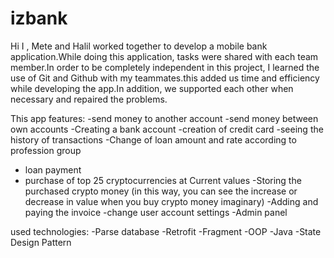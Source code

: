 # izbank

Hi 
I , Mete and Halil worked together to develop a mobile bank application.While doing this application, tasks were shared with each team member.In order to be completely independent in this project, I learned the use of Git and Github with my teammates.this added us time and efficiency while developing the app.In addition, we supported each other when necessary and repaired the problems.

This app features:
-send money to another account
-send money between own accounts
-Creating a bank account
-creation of credit card
-seeing the history of transactions
-Change of loan amount and rate according to profession group
- loan payment
- purchase of top 25 cryptocurrencies at Current values
-Storing the purchased crypto money (in this way, you can see the increase or decrease in value when you buy crypto money imaginary)
-Adding and paying the invoice
-change user account settings
-Admin panel

used technologies:
-Parse database
-Retrofit
-Fragment
-OOP
-Java
-State Design Pattern
